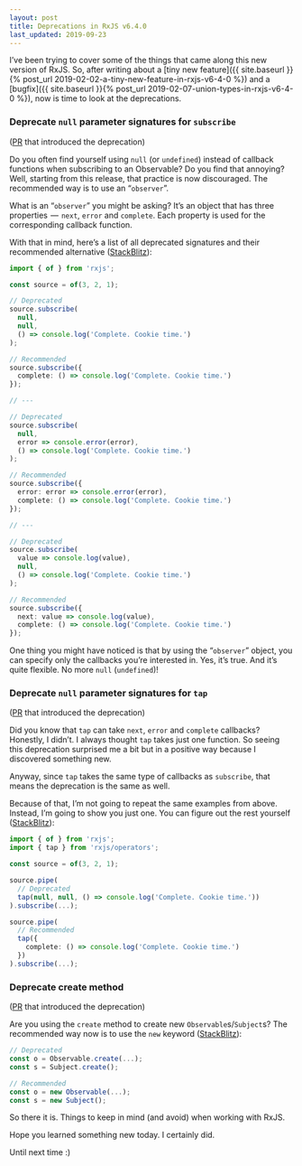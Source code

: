 ```yaml
---
layout: post
title: Deprecations in RxJS v6.4.0
last_updated: 2019-09-23
---
```


I’ve been trying to cover some of the things that came along this new version of RxJS. So, after writing about a [tiny new feature]({{ site.baseurl }}{% post_url 2019-02-02-a-tiny-new-feature-in-rxjs-v6-4-0 %}) and a [bugfix]({{ site.baseurl }}{% post_url 2019-02-07-union-types-in-rxjs-v6-4-0 %}), now is time to look at the deprecations.

### Deprecate `null` parameter signatures for `subscribe`

([PR](https://github.com/ReactiveX/rxjs/pull/4202) that introduced the deprecation)

Do you often find yourself using `null` (or `undefined`) instead of callback functions when subscribing to an Observable? Do you find that annoying? Well, starting from this release, that practice is now discouraged. The recommended way is to use an “`observer`”.

What is an “`observer`” you might be asking? It’s an object that has three properties  —  `next`, `error` and `complete`. Each property is used for the corresponding callback function.

With that in mind, here’s a list of all deprecated signatures and their recommended alternative ([StackBlitz](https://stackblitz.com/edit/rxjs-deprecated-null-subscribe)):

```ts
import { of } from 'rxjs';

const source = of(3, 2, 1);

// Deprecated
source.subscribe(
  null,
  null,
  () => console.log('Complete. Cookie time.')
);

// Recommended
source.subscribe({
  complete: () => console.log('Complete. Cookie time.')
});

// ---

// Deprecated
source.subscribe(
  null,
  error => console.error(error),
  () => console.log('Complete. Cookie time.')
);

// Recommended
source.subscribe({
  error: error => console.error(error),
  complete: () => console.log('Complete. Cookie time.')
});

// ---

// Deprecated
source.subscribe(
  value => console.log(value),
  null,
  () => console.log('Complete. Cookie time.')
);

// Recommended
source.subscribe({
  next: value => console.log(value),
  complete: () => console.log('Complete. Cookie time.')
});
```

One thing you might have noticed is that by using the “`observer`” object, you can specify only the callbacks you’re interested in. Yes, it’s true. And it’s quite flexible. No more `null` (`undefined`)!

### Deprecate `null` parameter signatures for `tap`

([PR](https://github.com/ReactiveX/rxjs/pull/4202) that introduced the deprecation)

Did you know that `tap` can take `next`, `error` and `complete` callbacks? Honestly, I didn’t. I always thought `tap` takes just one function. So seeing this deprecation surprised me a bit but in a positive way because I discovered something new.

Anyway, since `tap` takes the same type of callbacks as `subscribe`, that means the deprecation is the same as well.

Because of that, I’m not going to repeat the same examples from above. Instead, I’m going to show you just one. You can figure out the rest yourself ([StackBlitz](https://stackblitz.com/edit/rxjs-deprecated-null-tap)):

```ts
import { of } from 'rxjs';
import { tap } from 'rxjs/operators';

const source = of(3, 2, 1);

source.pipe(
  // Deprecated
  tap(null, null, () => console.log('Complete. Cookie time.'))
).subscribe(...);

source.pipe(
  // Recommended
  tap({
    complete: () => console.log('Complete. Cookie time.')
  })
).subscribe(...);
```

### Deprecate create method

([PR](https://github.com/ReactiveX/rxjs/pull/4080) that introduced the deprecation)

Are you using the `create` method to create new `Observable`s/`Subject`s? The recommended way now is to use the `new` keyword ([StackBlitz](https://stackblitz.com/edit/rxjs-deprecated-create-method)):

```ts
// Deprecated
const o = Observable.create(...);
const s = Subject.create();

// Recommended
const o = new Observable(...);
const s = new Subject();
```

So there it is. Things to keep in mind (and avoid) when working with RxJS.

Hope you learned something new today. I certainly did.

Until next time :)
